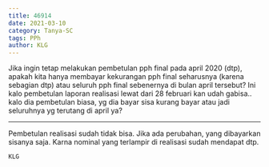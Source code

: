 ```yaml
---
title: 46914
date: 2021-03-10
category: Tanya-SC
tags: PPh
author: KLG
---
```


Jika ingin tetap melakukan pembetulan pph final pada april 2020 (dtp), apakah kita hanya membayar kekurangan pph final seharusnya (karena sebagian dtp) atau seluruh pph final sebenernya di bulan april tersebut? Ini kalo pembetulan laporan realisasi lewat dari 28 februari kan udah gabisa.. kalo dia pembetulan biasa, yg dia bayar sisa kurang bayar atau jadi seluruhnya yg terutang di april ya?

---

Pembetulan realisasi sudah tidak bisa. Jika ada perubahan, yang dibayarkan sisanya saja. Karna nominal yang terlampir di realisasi sudah mendapat dtp.

`KLG`
